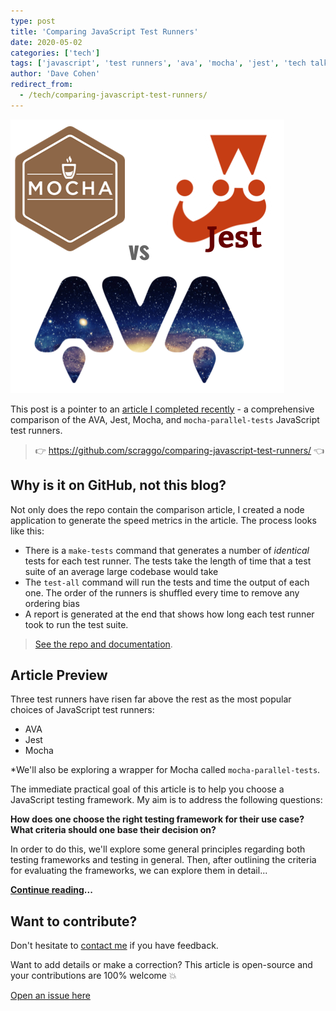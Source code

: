 ```yaml
---
type: post
title: 'Comparing JavaScript Test Runners'
date: 2020-05-02
categories: ['tech']
tags: ['javascript', 'test runners', 'ava', 'mocha', 'jest', 'tech talk']
author: 'Dave Cohen'
redirect_from:
  - /tech/comparing-javascript-test-runners/
---
```


![comparing-javascript-test-runners.png](images/comparing-javascript-test-runners.png)

This post is a pointer to an [article I completed recently](https://github.com/scraggo/comparing-javascript-test-runners) - a comprehensive comparison of the AVA, Jest, Mocha, and `mocha-parallel-tests` JavaScript test runners.

> 👉 <https://github.com/scraggo/comparing-javascript-test-runners/> 👈

## Why is it on GitHub, not this blog?

Not only does the repo contain the comparison article, I created a node application to generate the speed metrics in the article. The process looks like this:

- There is a `make-tests` command that generates a number of _identical_ tests for each test runner. The tests take the length of time that a test suite of an average large codebase would take
- The `test-all` command will run the tests and time the output of each one. The order of the runners is shuffled every time to remove any ordering bias
- A report is generated at the end that shows how long each test runner took to run the test suite.

> [See the repo and documentation](https://github.com/scraggo/comparing-javascript-test-runners/).

## Article Preview

Three test runners have risen far above the rest as the most popular choices of JavaScript test runners:

- AVA
- Jest
- Mocha

\*We'll also be exploring a wrapper for Mocha called `mocha-parallel-tests`.

The immediate practical goal of this article is to help you choose a JavaScript testing framework. My aim is to address the following questions:

**How does one choose the right testing framework for their use case? What criteria should one base their decision on?**

In order to do this, we'll explore some general principles regarding both testing frameworks and testing in general. Then, after outlining the criteria for evaluating the frameworks, we can explore them in detail...

**[Continue reading](https://github.com/scraggo/comparing-javascript-test-runners/)...**

## Want to contribute?

Don't hesitate to [contact me](/contact) if you have feedback.

Want to add details or make a correction? This article is open-source and your contributions are 100% welcome 💥

[Open an issue here](https://github.com/scraggo/comparing-javascript-test-runners)
